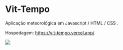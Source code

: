 # Vit-Tempo
Aplicação meteorológica em Javascript / HTML / CSS .

Hospedagem: https://vit-tempo.vercel.app/

<img src="/assets/print1.bmp">